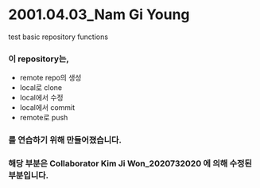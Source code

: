 # 2001.04.03_Nam Gi Young
test basic repository functions

### 이 repository는,
* remote repo의 생성
* local로 clone
* local에서 수정
* local에서 commit
* remote로 push

### 를 연습하기 위해 만들어졌습니다.

### 해당 부분은 Collaborator Kim Ji Won_2020732020 에 의해 수정된 부분입니다.